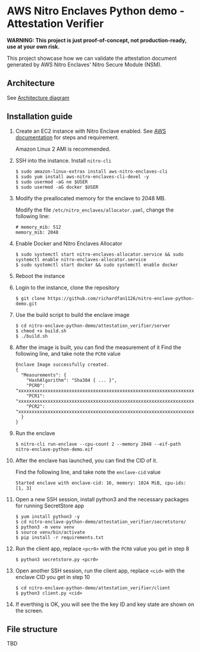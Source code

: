 
# AWS Nitro Enclaves Python demo - Attestation Verifier

**WARNING: This project is just proof-of-concept, not production-ready, use at your own risk.**

This project showcase how we can validate the attestation document generated by AWS Nitro Enclaves' Nitro Secure Module (NSM).

## Architecture

See [Architecture diagram](https://github.com/richardfan1126/nitro-enclave-python-demo/blob/master/attestation_verifier/docs/architecture.md)

## Installation guide

1. Create an EC2 instance with Nitro Enclave enabled. See [AWS documentation](https://docs.aws.amazon.com/enclaves/latest/user/create-enclave.html) for steps and requirement.

   Amazon Linux 2 AMI is recommended.

1. SSH into the instance. Install `nitro-cli`

   ```
   $ sudo amazon-linux-extras install aws-nitro-enclaves-cli
   $ sudo yum install aws-nitro-enclaves-cli-devel -y
   $ sudo usermod -aG ne $USER
   $ sudo usermod -aG docker $USER
   ```

1. Modify the preallocated memory for the enclave to 2048 MB.

   Modify the file `/etc/nitro_enclaves/allocator.yaml`, change the following line:

   ```
   # memory_mib: 512
   memory_mib: 2048
   ```

1. Enable Docker and Nitro Enclaves Allocator

   ```
   $ sudo systemctl start nitro-enclaves-allocator.service && sudo systemctl enable nitro-enclaves-allocator.service
   $ sudo systemctl start docker && sudo systemctl enable docker
   ```

1. Reboot the instance

1. Login to the instance, clone the repository

   ```
   $ git clone https://github.com/richardfan1126/nitro-enclave-python-demo.git
   ```

1. Use the build script to build the enclave image

   ```
   $ cd nitro-enclave-python-demo/attestation_verifier/server
   $ chmod +x build.sh
   $ ./build.sh
   ```

1. After the image is built, you can find the measurement of it
   Find the following line, and take note the `PCR0` value

   ```
   Enclave Image successfully created.
   {
     "Measurements": {
       "HashAlgorithm": "Sha384 { ... }",
       "PCR0": "xxxxxxxxxxxxxxxxxxxxxxxxxxxxxxxxxxxxxxxxxxxxxxxxxxxxxxxxxxxxxxxxxxxxxxxxxxxxxxxxxxxxxxxxxxxxxxxx",
       "PCR1": "xxxxxxxxxxxxxxxxxxxxxxxxxxxxxxxxxxxxxxxxxxxxxxxxxxxxxxxxxxxxxxxxxxxxxxxxxxxxxxxxxxxxxxxxxxxxxxxx",
       "PCR2": "xxxxxxxxxxxxxxxxxxxxxxxxxxxxxxxxxxxxxxxxxxxxxxxxxxxxxxxxxxxxxxxxxxxxxxxxxxxxxxxxxxxxxxxxxxxxxxxx"
     }
   }
   ```

1. Run the enclave

   ```
   $ nitro-cli run-enclave --cpu-count 2 --memory 2048 --eif-path nitro-enclave-python-demo.eif
   ```

1. After the enclave has launched, you can find the CID of it.

   Find the following line, and take note the `enclave-cid` value

   ```
   Started enclave with enclave-cid: 16, memory: 1024 MiB, cpu-ids: [1, 3]
   ```

1. Open a new SSH session, install python3 and the necessary packages for running SecretStore app

   ```
   $ yum install python3 -y
   $ cd nitro-enclave-python-demo/attestation_verifier/secretstore/
   $ python3 -m venv venv
   $ source venv/bin/activate
   $ pip install -r requirements.txt
   ```

1. Run the client app, replace `<pcr0>` with the `PCR0` value you get in step 8

   ```
   $ python3 secretstore.py <pcr0>
   ```

1. Open another SSH session, run the client app, replace `<cid>` with the enclave CID you get in step 10

   ```
   $ cd nitro-enclave-python-demo/attestation_verifier/client
   $ python3 client.py <cid>
   ```

1. If everthing is OK, you will see the the key ID and key state are shown on the screen.

## File structure

TBD